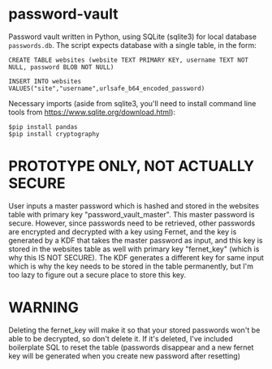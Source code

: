 
# password-vault
Password vault written in Python, using SQLite (sqlite3) for local database `passwords.db`.
The script expects database with a single table, in the form:

`CREATE TABLE websites (website TEXT PRIMARY KEY, username TEXT NOT NULL, password BLOB NOT NULL)`

`INSERT INTO websites VALUES("site","username",urlsafe_b64_encoded_password)`


Necessary imports (aside from sqlite3, you'll need to install command line tools from https://www.sqlite.org/download.html):

`$pip install pandas`\
`$pip install cryptography`

# PROTOTYPE ONLY, NOT ACTUALLY SECURE
User inputs a master password which is hashed and stored in the websites table with primary key "password_vault_master". This master password is secure. However, since passwords need to be retrieved, other passwords are encrypted and decrypted with a key using Fernet, and the key is generated by a KDF that takes the master password as input, and this key is stored in the websites table as well with primary key "fernet_key" (which is why this IS NOT SECURE).
The KDF generates a different key for same input which is why the key needs to be stored in the table permanently, but I'm too lazy to figure out a secure place to store this key.

# WARNING
Deleting the fernet_key will make it so that your stored passwords won't be able to be decrypted, so don't delete it. If it's deleted, I've included boilerplate SQL to reset the table (passwords disappear and a new fernet key will be generated when you create new password after resetting)
